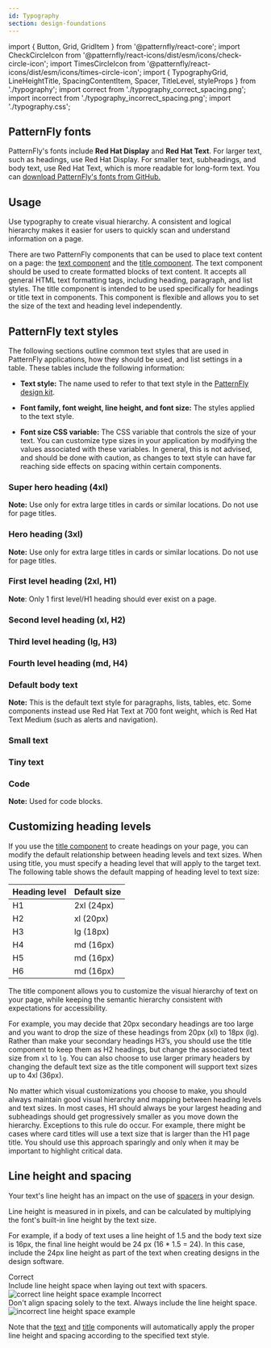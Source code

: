 ```yaml
---
id: Typography
section: design-foundations
---
```


import { Button, Grid, GridItem } from '@patternfly/react-core';
import CheckCircleIcon from '@patternfly/react-icons/dist/esm/icons/check-circle-icon';
import TimesCircleIcon from '@patternfly/react-icons/dist/esm/icons/times-circle-icon';
import { TypographyGrid, LineHeightTitle, SpacingContentItem, Spacer, TitleLevel, styleProps } from './typography';
import correct from './typography_correct_spacing.png';
import incorrect from './typography_incorrect_spacing.png';
import './typography.css';

## PatternFly fonts
PatternFly's fonts include **Red Hat Display** and **Red Hat Text**. For larger text, such as headings, use Red Hat Display. For smaller text, subheadings, and body text, use Red Hat Text, which is more readable for long-form text. You can [download PatternFly's fonts from GitHub.](https://github.com/RedHatOfficial/RedHatFont)

## Usage 
Use typography to create visual hierarchy. A consistent and logical hierarchy makes it easier for users to quickly scan and understand information on a page.

There are two PatternFly components that can be used to place text content on a page: the [text component](/components/text) and the [title component](/components/title). The text component should be used to create formatted blocks of text content. It accepts all general HTML text formatting tags, including heading, paragraph, and list styles. The title component is intended to be used specifically for headings or title text in components. This component is flexible and allows you to set the size of the text and heading level independently.

## PatternFly text styles 
The following sections outline common text styles that are used in PatternFly applications, how they should be used, and list settings in a table. These tables include the following information: 

- **Text style:** The name used to refer to that text style in the [PatternFly design kit](/get-started/design#getting-the-design-kit).

- **Font family, font weight, line height, and font size:** The styles applied to the text style.

- **Font size CSS variable:** The CSS variable that controls the size of your text. You can customize type sizes in your application by modifying the values associated with these variables. In general, this is not advised, and should be done with caution, as changes to text style can have far reaching side effects on spacing within certain components.

### Super hero heading (4xl)
**Note:** Use only for extra large titles in cards or similar locations. Do not use for page titles.
<TitleLevel
  className="pf-v5-c-title pf-m-lg ws-title-level-heading"
  asGrid
  styleProps={styleProps.superHero} />

### Hero heading (3xl)
**Note:** Use only for extra large titles in cards or similar locations. Do not use for page titles.

<TitleLevel
  className="pf-v5-c-title pf-m-lg ws-title-level-heading"
  asGrid
  styleProps={styleProps.hero} />

### First level heading (2xl, H1)
**Note**: Only 1 first level/H1 heading should ever exist on a page.
<TitleLevel
  className="pf-v5-c-title pf-m-lg ws-title-level-heading"
  asGrid
  styleProps={styleProps.first} />

### Second level heading (xl, H2)
<TitleLevel
  className="pf-v5-c-title pf-m-lg ws-title-level-heading"
  asGrid
  styleProps={styleProps.second} />

### Third level heading (lg, H3)
<TitleLevel
  className="pf-v5-c-title pf-m-lg ws-title-level-heading"
  asGrid
  styleProps={styleProps.third} />

### Fourth level heading (md, H4)
<TitleLevel
  className="pf-v5-c-title pf-m-lg ws-title-level-heading"
  asGrid
  styleProps = {styleProps.fourth} />

### Default body text 
**Note:** This is the default text style for paragraphs, lists, tables, etc. Some components instead use Red Hat Text at 700 font weight, which is Red Hat Text Medium (such as alerts and navigation).
<TitleLevel
  className="pf-v5-c-title pf-m-lg ws-title-level-heading"
  asGrid
  styleProps = {styleProps.body} />

### Small text
<TitleLevel
  className="pf-v5-c-title pf-m-lg ws-title-level-heading"
  asGrid
  styleProps = {styleProps.small} />

### Tiny text
<TitleLevel
  className="pf-v5-c-title pf-m-lg ws-title-level-heading"
  asGrid
  styleProps = {styleProps.tiny} />

### Code
**Note:** Used for code blocks.
<TitleLevel
  className="pf-v5-c-title pf-m-lg ws-title-level-heading"
  asGrid
  styleProps = {styleProps.code} />

## Customizing heading levels
If you use the [title component](/components/title) to create headings on your page, you can modify the default relationship between heading levels and text sizes. When using title, you must specify a heading level that will apply to the target text. The following table shows the default mapping of heading level to text size:

| Heading level | Default size|
|----|-----------|
| H1 | 2xl (24px)|
| H2 | xl (20px) |
| H3 | lg (18px) |
| H4 | md (16px) |
| H5 | md (16px) |
| H6 | md (16px) |

The title component allows you to customize the visual hierarchy of text on your page, while keeping the semantic hierarchy consistent with expectations for accessibility. 

For example, you may decide that 20px secondary headings are too large and you want to drop the size of these headings from 20px (xl) to 18px (lg). Rather than make your secondary headings H3’s, you should use the title component to keep them as H2 headings, but change the associated text size from `xl` to `lg`. You can also choose to use larger primary headers by changing the default text size as the title component will support text sizes up to 4xl (36px).

No matter which visual customizations you choose to make, you should always maintain good visual hierarchy and mapping between heading levels and text sizes. In most cases, H1 should always be your largest heading and subheadings should get progressively smaller as you move down the hierarchy. Exceptions to this rule do occur. For example, there might be cases where card titles will use a text size that is larger than the H1 page title. You should use this approach sparingly and only when it may be important to highlight critical data.

## Line height and spacing
Your text's line height has an impact on the use of [spacers](/design-foundations/spacers) in your design.

Line height is measured in in pixels, and can be calculated by multiplying the font's built-in line height by the text size. 

For example, if a body of text uses a line height of 1.5 and the body text size is 16px, the final line height would be 24 px (16 * 1.5 = 24). In this case, include the 24px line height as part of the text when creating designs in the design software. 

<Grid>
  <GridItem span={12}>
    <LineHeightTitle>
      <CheckCircleIcon color="#52A549" />
      <span style={{marginLeft: 'var(--pf-v5-global--spacer--sm)'}}>Correct</span>
    </LineHeightTitle>
    <div>Include line height space when laying out text with spacers.</div>
    <img alt="correct line height space example" style={{maxHeight: '158px', padding: '16px'}} src={correct} />
  </GridItem>
  <GridItem span={12}>
    <LineHeightTitle>
      <TimesCircleIcon color="#CC0000" />
      <span style={{marginLeft: 'var(--pf-v5-global--spacer--sm)'}}>Incorrect</span>
    </LineHeightTitle>
    <div>Don't align spacing solely to the text. Always include the line height space.</div>
    <img alt="incorrect line height space example" style={{maxHeight: '124px', padding: '16px'}} src={incorrect} />
  </GridItem>
</Grid>

Note that the [text](/components/text) and [title](/components/title) components will automatically apply the proper line height and spacing according to the specified text style.